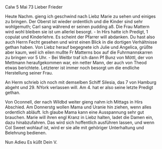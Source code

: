  Calw 5 Mai 73
Lieber Frieder

Heute Nachm. gieng ich geschwind nach Liebz Marie zu sehen und einiges zu bringen. Der Oberst ist wieder ordentlich und die Kinder sind sehr wohlgemuth; Carl sang während er seinen pudding aß. Die Frau Mattern wird wohl bleiben sie ist um allerlei besorgt. - In Hirs hatte ich Predigt, 1 copulat und Kinderlehre. Es scheint der Pfarrer will abdanken. Du hast also auch Herrn Fecht gesehen und wirst einen Blick in die dortigen Verhältnisse gethan haben. Von Liebz herauf begegnete ich Julie und Angelica, grüßte aber kaum, weil ich eilen mußte Fr Matterns box auf die Fuhrmannskarren zu bringen vor 5 Uhr. - Bei Weitbr traf ich dann Pf Bunz von Möttl, der von Mettmann heraufgekommen war, ein netter Mann, der auch von Theod etwas berichtete. Letzterer ist immer noch besorgt um die endliche Herstellung seiner Frau.

An Herm schrieb ich noch mit demselben Schiff Silesia, das 7 von Hamburg abgeht und 29. NYork verlassen will. Am 4. hat er also seine letzte Predigt gethan.

Von Oconnell, der nach Wildbd weiter gieng nahm ich Mittags in Hirs Abschied. Am Donnerstg wollen Mama und Uranie hin ziehen, wenn alles ordentlich abläuft. Ich glaube Mama kann eine Ausspannung sehr gut brauchen. Marie will ihren engl Kranz in Liebz halten, ladet die Damen ein, dazu hinabzufahren. Das wird sich hoffentlich ausführen lassen, und wenn Col Sweet wohlauf ist, wird er sie alle mit gehöriger Unterhaltung und Belehrung bedienen.

 Nun Adieu
 Es küßt Dein V.
